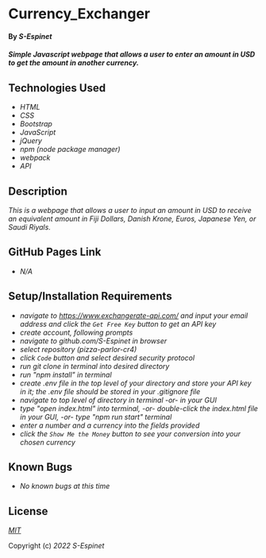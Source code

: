 # Currency\_Exchanger

#### By _**S-Espinet**_

#### _Simple Javascript webpage that allows a user to enter an amount in USD to get the amount in another currency._ 

## Technologies Used

* _HTML_
* _CSS_
* _Bootstrap_
* _JavaScript_
* _jQuery_
* _npm (node package manager)_
* _webpack_
* _API_


## Description

_This is a webpage that allows a user to input an amount in USD to receive an equivalent amount in Fiji Dollars, Danish Krone, Euros, Japanese Yen, or Saudi Riyals._

## GitHub Pages Link

* _N/A_

## Setup/Installation Requirements

* _navigate to https://www.exchangerate-api.com/ and input your email address and click the `Get Free Key` button to get an API key_
* _create account, following prompts_
* _navigate to github.com/S-Espinet in browser_
* _select repository (pizza-parlor-cr4)_
* _click `Code` button and select desired security protocol_
* _run git clone in terminal into desired directory_
* _run "npm install" in terminal_
* _create .env file in the top level of your directory and store your API key in it; the .env file should be stored in your .gitignore file_
* _navigate to top level of directory in terminal -or- in your GUI_
* _type "open index.html" into terminal, -or- double-click the index.html file in your GUI, -or- type "npm run start" terminal_
* _enter a number and a currency into the fields provided_
* _click the `Show Me the Money` button to see your conversion into your chosen currency_

## Known Bugs

* _No known bugs at this time_

## License

_[MIT](https://en.wikipedia.org/wiki/MIT_License)_

Copyright (c) _2022_ _S-Espinet_